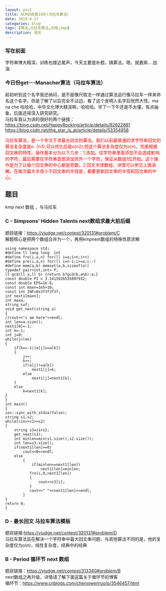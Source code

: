 ```yaml
---
layout: post
title: ACM训练第19天(马拉车算法）
date: 2019-8-17
categories: blog
tags: [算法,马拉车算法,训练,kmp]
description: 语言
---
```


### 写在前面
字符串博大精深，训练也接近尾声，今天主要是补题，搞算法。嗯，就酱紫....加油

### 今日份get---Manacher算法（马拉车算法）
起初听到这个名字我还纳闷，是不是像尺取法一样通过算法运行像马拉车一样来命名这个名字，但是了解了以后完全不沾边，看了这个发明人名字后恍然大悟，ma na che 哈哈哈，中华文化博大精深啊，哈哈哈。学了一下午还是不太懂，有点抽象，后面还得深入研究研究。<br/>
马拉车我认为讲的很好的两个链接：<br/>
<https://blog.csdn.net/HappyRocking/article/details/82622881><br/>
<https://blog.csdn.net/the_star_is_at/article/details/53354958><br/>
<p style="color: red;">马拉车算法，是一个专注于求最长回文的算法。我们以前最普通的求字符串回文的算法复杂度是o（n3),可以优化后是o(n2),但这个算法复杂度仅为o(n)。完美根据回文串的特性。操作基本分为以下几步：1.添加。往字符串里面添加不会造成影响的字符，最后需要在字符串首部添加另外一个字符，保证从数组1位开始。这个操作是为了让每个回文串的中心都是奇数。2.回文半径数组，详情可以参见上面讲解。在每次最大半径小于回文串的半径是，都要更新回文串的半径和回文串的中心。</p>

## 题目
kmp next 数组 ，与马拉车

### C - Simpsons’ Hidden Talents next数组求最大前后缀
题目链接：<https://vjudge.net/contest/320131#problem/C><br/>
解题核心是把两个数组合并为一个，再用kmpnext数组的特殊性质求解<br/>

    using namespace std;
    #define ll long long  int
    #define fro(i,a,n) for(ll i=a;i<n;i++)
    #define pre(i,a,n) for(ll i=n-1;i>=a;i--)
    #define mem(a,b) memset(a,b,sizeof(a))
    typedef pair<int,int> P;
    ll gcd(ll a,ll b) {return b?gcd(b,a%b):a;}
    const double PI = 3.1415926535897932;
    const double EPS=1e-6;
    const int maxn=1e5+10;
    const int INF=0x3f3f3f3f;
    int next1[maxn];
    int maxa;
    string suf;
    void get_next(string a)
    {
    //cout<<"i am here"<<endl;
    int len=a.size();
    next1[0]=-1;
    int k=-1;
    int j=0;
    while(j<len)
    {
        if(k==-1||a[j]==a[k])
        {
            j++;
            k++;
            if(a[j]!=a[k])
                next1[j]=k;
            else
                next1[j]=next1[k];
        }
        else
            k=next1[k];
    }
    }
    int main()
    {
    ios::sync_with_stdio(false);
    string s1,s2;
    while(cin>>s1>>s2)
    {
        string s3=s1+s2;
        get_next(s3);
        int minlen=min(s1.size(),s2.size());
        int len=s3.size();
        if(next1[len]==0)
            cout<<0<<endl;
        else
            {
                if(minlen<=next1[len])
                    next1[len]=minlen;
               fro(i,0,next1[len])
               {
                   cout<<s3[i];
               }
               cout<<" "<<next1[len]<<endl;
            }
    }
    return 0;
    }

### D - 最长回文 马拉车算法模板
题目链接:<https://vjudge.net/contest/320131#problem/D><br/>
马拉车算法旨在解决一个字符串中最大回文串问题，与其他算法不同的是，他的复杂度仅为o(n)，线性复杂度，经典中的经典<br/>

### B - Period 循环节 next 数组
题目链接：<https://vjudge.net/contest/313340#problem/B><br/>
next数组之再升级，详情请了解下面这篇关于循环节的博客<br/>
循环节：<https://www.cnblogs.com/chenxiwenruo/p/3546457.html><br/>










